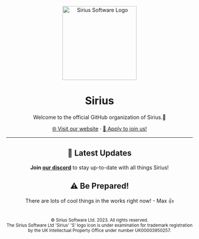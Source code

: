 <div align="center">
  <img src="https://cdn.sirius.menu/KeySystem/assets/sg_Logo_full.png" alt="Sirius Software Logo" width="200"/>

  <h1>Sirius</h1>

  <p>Welcome to the official GitHub organization of Sirius.🌌</p>

  <a href="https://sirius.menu">🌐 Visit our website</a> · 
  <a href="https://apply.sirius.menu/">🚀 Apply to join us!</a>

  <hr>
  
  ## 🌠 Latest Updates
  **Join [our discord](https://discord.gg/sirius)** to stay up-to-date with all things Sirius!

  ## ⚠️ Be Prepared!
  There are lots of cool things in the works right now! - Max 👍

  <br>
  <sub>© Sirius Software Ltd. 2023. All rights reserved.</sub><br>
  <sub>The Sirius Software Ltd 'Sirius' 'S' logo icon is under examination for trademark registration by the UK Intellectual Property Office under number UK00003950257.</sub>
</div>
